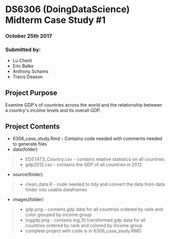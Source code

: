 # DS6306 (DoingDataScience) Midterm Case Study #1
### October 25th 2017

### Submitted by:
* Lu Chent
* Eric Balke
* Anthony Schams
* Travis Deason

## Project Purpose
Examine GDP's of countries across the world and the relationship between a country's income levels and its overall GDP.

## Project Contents
* 6306_case_study.Rmd - Contains code needed with comments needed to generate files
* data(folder)
>* EDSTATS_Country.csv - contains relative statistics on all countries 
>* gdp2012.csv - contains the GDP of all countries in 2012
* source(folder)
>* clean_data.R - code needed to tidy and convert the data from data folder into usable dataframes
* images(folder)
>* gdp.png - contains gdp data for all countries ordered by rank and color grouped by income group
>* loggdp.png - contains log_10 transformed gdp data for all countries ordered by rank and colored by income group
>* complete project with code is in 6306_case_study.RMD


